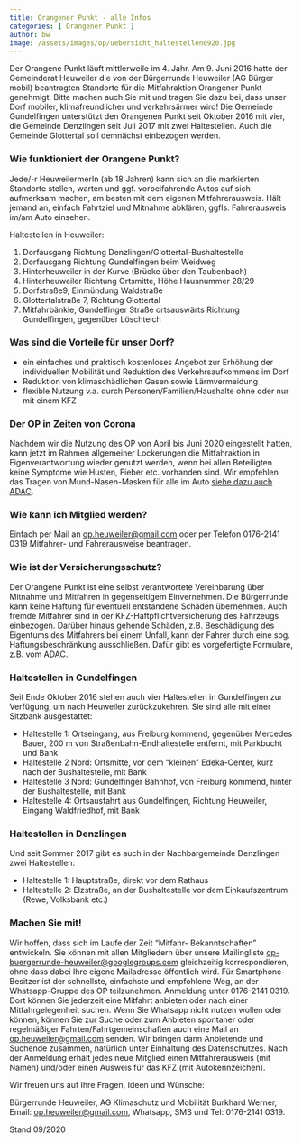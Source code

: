 ```yaml
---
title: Orangener Punkt - alle Infos
categories: [ Orangener Punkt ]
author: bw
image: /assets/images/op/uebersicht_haltestellen0920.jpg
---
```

Der Orangene Punkt läuft mittlerweile im 4. Jahr. Am 9. Juni 2016 hatte der Gemeinderat Heuweiler die von der Bürgerrunde Heuweiler (AG Bürger mobil) beantragten Standorte für die Mitfahraktion Orangener Punkt genehmigt. Bitte machen auch Sie mit und tragen Sie dazu bei, dass unser Dorf mobiler, klimafreundlicher und verkehrsärmer wird! Die Gemeinde Gundelfingen unterstützt den Orangenen Punkt seit Oktober 2016 mit vier, die Gemeinde Denzlingen seit Juli 2017 mit zwei Haltestellen. Auch die Gemeinde Glottertal soll demnächst einbezogen werden.

### Wie funktioniert der Orangene Punkt?

Jede/-r HeuweilermerIn (ab 18 Jahren) kann sich an die markierten Standorte stellen, warten und ggf. vorbeifahrende Autos auf sich aufmerksam machen, am besten mit dem eigenen Mitfahrerausweis. Hält jemand an, einfach Fahrtziel und Mitnahme abklären, ggfls. Fahrerausweis im/am Auto einsehen. 

Haltestellen in Heuweiler:

1. Dorfausgang Richtung Denzlingen/Glottertal–Bushaltestelle
2. Dorfausgang Richtung Gundelfingen beim Weidweg
3. Hinterheuweiler in der Kurve (Brücke über den Taubenbach)
4. Hinterheuweiler Richtung Ortsmitte, Höhe Hausnummer 28/29
5. Dorfstraße9, Einmündung Waldstraße
6. Glottertalstraße 7, Richtung Glottertal
7. Mitfahrbänkle, Gundelfinger Straße ortsauswärts Richtung Gundelfingen, gegenüber Löschteich

### Was sind die Vorteile für unser Dorf?

* ein einfaches und praktisch kostenloses Angebot zur Erhöhung der individuellen Mobilität und Reduktion des Verkehrsaufkommens im Dorf
* Reduktion von klimaschädlichen Gasen sowie Lärmvermeidung
* flexible Nutzung v.a. durch Personen/Familien/Haushalte ohne oder nur mit einem KFZ

### Der OP in Zeiten von Corona

Nachdem wir die Nutzung des OP von April bis Juni 2020 eingestellt hatten, kann jetzt im Rahmen allgemeiner Lockerungen die Mitfahraktion in Eigenverantwortung wieder genutzt werden, wenn bei allen Beteiligten keine Symptome wie Husten, Fieber etc. vorhanden sind. Wir empfehlen das Tragen von Mund-Nasen-Masken für alle im Auto [siehe dazu auch ADAC](https://www.adac.de/news/autofahren-mundschutz/).

### Wie kann ich Mitglied werden?

Einfach per Mail an [op.heuweiler@gmail.com](mailto:op.heuweiler@gmail.com) oder per Telefon 0176-2141 0319 Mitfahrer- und Fahrerausweise beantragen.

### Wie ist der Versicherungsschutz?

Der Orangene Punkt ist eine selbst verantwortete Vereinbarung über Mitnahme und Mitfahren in gegenseitigem Einvernehmen. Die Bürgerrunde kann keine Haftung für eventuell entstandene Schäden übernehmen. Auch fremde Mitfahrer sind in der KFZ-Haftpflichtversicherung des Fahrzeugs einbezogen. Darüber hinaus gehende Schäden, z.B. Beschädigung des Eigentums des Mitfahrers bei einem Unfall, kann der Fahrer durch eine sog. Haftungsbeschränkung ausschließen. Dafür gibt es vorgefertigte Formulare, z.B. vom ADAC.
    
### Haltestellen in Gundelfingen
Seit Ende Oktober 2016 stehen auch vier Haltestellen in Gundelfingen zur Verfügung, um nach Heuweiler zurückzukehren. Sie sind alle mit einer Sitzbank ausgestattet:

* Haltestelle 1: Ortseingang, aus Freiburg kommend, gegenüber Mercedes Bauer, 200 m von Straßenbahn-Endhaltestelle entfernt, mit Parkbucht und Bank
* Haltestelle 2 Nord: Ortsmitte, vor dem “kleinen” Edeka-Center, kurz nach der Bushaltestelle, mit Bank
* Haltestelle 3 Nord: Gundelfinger Bahnhof, von Freiburg kommend, hinter der Bushaltestelle, mit Bank
* Haltestelle 4: Ortsausfahrt aus Gundelfingen, Richtung Heuweiler, Eingang Waldfriedhof, mit Bank

### Haltestellen in Denzlingen

Und seit Sommer 2017 gibt es auch in der Nachbargemeinde Denzlingen zwei Haltestellen:

* Haltestelle 1: Hauptstraße, direkt vor dem Rathaus
* Haltestelle 2: Elzstraße, an der Bushaltestelle vor dem Einkaufszentrum (Rewe, Volksbank etc.)

### Machen Sie mit!

Wir hoffen, dass sich im Laufe der Zeit “Mitfahr- Bekanntschaften” entwickeln. Sie können mit allen Mitgliedern über unsere Mailingliste [op-buergerrunde-heuweiler@googlegroups.com](mailto:op-buergerrunde-heuweiler@googlegroups.com) gleichzeitig korrespondieren, ohne dass dabei Ihre eigene Mailadresse öffentlich wird.
Für Smartphone-Besitzer ist der schnellste, einfachste und empfohlene Weg, an der Whatsapp-Gruppe des OP teilzunehmen. Anmeldung unter 0176-2141 0319. Dort können Sie jederzeit eine Mitfahrt anbieten oder nach einer Mitfahrgelegenheit suchen. Wenn Sie Whatsapp nicht nutzen wollen oder können, können Sie zur Suche oder zum Anbieten spontaner oder regelmäßiger Fahrten/Fahrtgemeinschaften auch eine Mail an [op.heuweiler@gmail.com](mailto:op.heuweiler@gmail.com) senden. Wir bringen dann Anbietende und Suchende zusammen, natürlich unter Einhaltung des Datenschutzes. Nach der Anmeldung erhält jedes neue Mitglied einen Mitfahrerausweis (mit Namen) und/oder einen Ausweis für das KFZ (mit Autokennzeichen).

Wir freuen uns auf Ihre Fragen, Ideen und Wünsche: 

Bürgerrunde Heuweiler, AG Klimaschutz und Mobilität
Burkhard Werner, Email: [op.heuweiler@gmail.com](mailto:op.heuweiler@gmail.com), Whatsapp, SMS und Tel: 0176-2141 0319.

Stand 09/2020